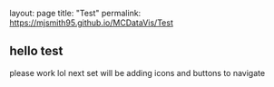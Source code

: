 layout: page
title: "Test"
permalink: https://mjsmith95.github.io/MCDataVis/Test


## hello test

please work lol next set will be adding icons and buttons to navigate 

